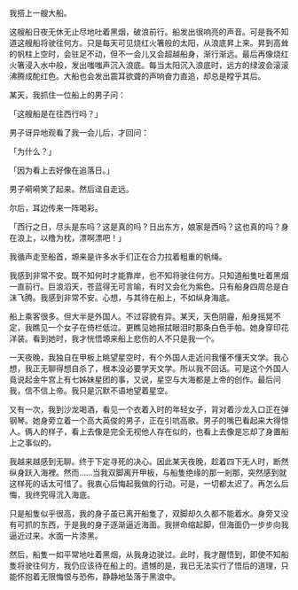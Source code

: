 我搭上一艘大船。

这艘船日夜无休无止尽地吐着黑烟，破浪前行。船发出很响亮的声音。可是我不知道这艘船将驶往何方。只是每天可见烧红火箸般的太阳，从浪底昇上来。昇到高耸的帆柱上空时，会驻足不动，但不一会儿又会超越船身，渐行渐远。最后再像烧红火箸浸入水中般，发出嗤嗤声沉入浪底。每当太阳沉入浪底时，远方的绿波会滚滚沸腾成酡红色。大船也会发出震耳欲聋的声响奋力直追，却总是瞠乎其后。

某天，我抓住一位船上的男子问：

「这艘船是在往西行吗？」

男子讶异地观看了我一会儿后，才回问：

「为什么？」

「因为看上去好像在追落日。」

男子嗬嗬笑了起来。然后迳自走远。

尔后，耳边传来一阵喝彩。

「西行之日，尽头是东吗？这是真的吗？日出东方，娘家是西吗？这也真的吗？身在浪上，以橹为枕，漂啊漂吧！」

我循声走至船首，塬来是许多水手们正在合力拉着粗重的帆绳。

我感到非常不安。既不知何时才能靠岸，也不知将驶往何方。只知道船隻吐着黑烟一直前行。巨浪滔天，苍蓝得无可言喻，有时又会化为紫色。只有船身四周总是白沫飞腾。我感到非常不安。心想，与其待在船上，不如纵身海底。

船上乘客很多。但大半是外国人。不过容貌有异。某天，天色阴霾，船身摇晃不定，我瞧见一个女子在倚栏低泣。更瞧见她擦拭眼泪时那条白色手帕。她身穿印花洋装。看到她时，我才恍悟塬来船上悲伤的人不只是我一个。

一天夜晚，我独自在甲板上眺望星空时，有个外国人走近问我懂不懂天文学。我心想，我正无聊得想自杀了，根本没必要学天文学。所以我不回话。可是这个外国人竟说起金牛宫上有七姊妹星团的事，又说，星空与大海都是上帝的创作。最后问我，信不信上帝。我只是沉默不语地望着星空。

又有一次，我到沙龙喝酒，看见一个衣着入时的年轻女子，背对着沙龙入口正在弹钢琴。她身旁立着一个高大英俊的男子，正在引吭高歌。男子的嘴巴看起来大得惊人。俩人的样子，看上去像是完全无视他人存在似的，也看上去像是忘却了身置船上之事似的。

我越来越感到无聊。终于下定寻死的决心。因此某天夜晚，趁着四下无人时，断然纵身跃入海裡。然而……当我双脚离开甲板，与船隻绝缘的那一剎那，突然感到就这样死的话太可惜了。我衷心后悔起我做的行动。可是，一切都太迟了。再怎么后悔，我终究得沉入海底。

只是船隻似乎很高，我的身子虽已离开船隻了，双脚却久久都不能着水。身旁又没有可抓的东西，于是我的身子逐渐逼近海面。我拼命缩起脚，但海面仍一步步向我逼近过来。水面一片漆黑。

然后，船隻一如平常地吐着黑烟，从我身边驶过。此时，我才醒悟到，即使不知船隻将驶往何方，我仍应该待在船上的。遗憾的是，我已无法实行了悟后的道理，只能怀抱着无限悔恨与恐佈，静静地坠落于黑浪中。

